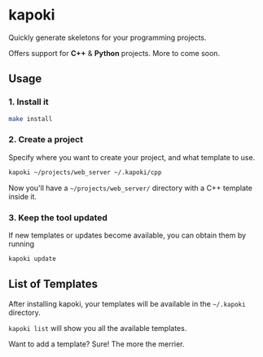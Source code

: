 # kapoki

Quickly generate skeletons for your programming projects.

Offers support for **C++** & **Python** projects. More to come soon.

## Usage

### 1. Install it

```bash
make install
```

### 2. Create a project

Specify where you want to create your project, and what template to use.

```bash
kapoki ~/projects/web_server ~/.kapoki/cpp
```

Now you'll have a `~/projects/web_server/` directory with a C++ template inside it.

### 3. Keep the tool updated

If new templates or updates become available, you can obtain them by running

```bash
kapoki update
```

## List of Templates

After installing kapoki, your templates will be available in the `~/.kapoki` directory.

`kapoki list` will show you all the available templates.

Want to add a template? Sure! The more the merrier.
